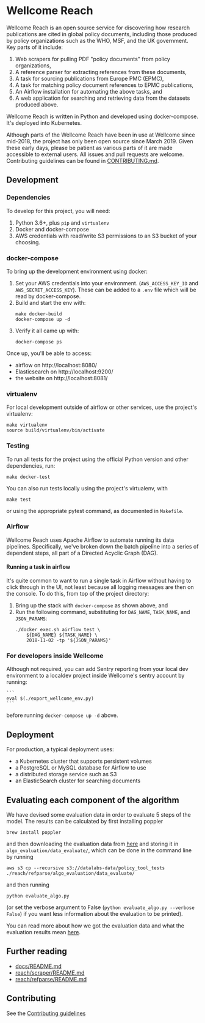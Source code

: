 # Wellcome Reach

Wellcome Reach is an open source service for discovering how research
publications are cited in global policy documents, including those
produced by policy organizations such as the WHO, MSF, and the UK
government. Key parts of it include:

1. Web scrapers for pulling PDF "policy documents" from policy
   organizations,
1. A reference parser for extracting references from these documents,
1. A task for sourcing publications from Europe PMC (EPMC),
1. A task for matching policy document references to EPMC publications,
1. An Airflow installation for automating the above tasks, and
1. A web application for searching and retrieving data from the datasets
   produced above.

Wellcome Reach is written in Python and developed using docker-compose.
It's deployed into Kubernetes.

Although parts of the Wellcome Reach have been in use at Wellcome since
mid-2018, the project has only been open source since March 2019. Given
these early days, please be patient as various parts of it are made
accessible to external users. All issues and pull requests are welcome.
Contributing guidelines can be found in
[CONTRIBUTING.md](./CONTRIBUTING.md).

## Development

### Dependencies

To develop for this project, you will need:

1. Python 3.6+, plus `pip` and `virtualenv`
1. Docker and docker-compose
1. AWS credentials with read/write S3 permissions to an S3 bucket
   of your choosing.

### docker-compose

To bring up the development environment using docker:

1. Set your AWS credentials into your environment. (`AWS_ACCESS_KEY_ID` and `AWS_SECRET_ACCESS_KEY`). These can be added to a `.env` file which will be read by docker-compose.
1. Build and start the env with:
    ```
    make docker-build
    docker-compose up -d
    ```
1. Verify it all came up with:
    ```
    docker-compose ps
    ```

Once up, you'll be able to access:

- airflow on http://localhost:8080/
- Elasticsearch on http://localhost:9200/
- the website on http://localhost:8081/


### virtualenv

For local development outside of airflow or other services, use the
project's virtualenv:

```
make virtualenv
source build/virtualenv/bin/activate
```


### Testing

To run all tests for the project using the official Python version and
other dependencies, run:

```
make docker-test
```

You can also run tests locally using the project's virtualenv, with

```
make test
```

or using the appropriate pytest command, as documented in `Makefile`.


### Airflow

Wellcome Reach uses Apache Airflow to automate running its data
pipelines. Specifically, we've broken down the batch pipeline into a
series of dependent steps, all part of a Directed Acyclic Graph (DAG).


#### Running a task in airflow

It's quite common to want to run a single task in Airflow without having
to click through in the UI, not least because all logging messages are
then on the console. To do this, from top of the project directory:

1. Bring up the stack with `docker-compose` as shown above, and
1. Run the following command, substituting for `DAG_NAME`, `TASK_NAME`, and
   `JSON_PARAMS`:
    ```
    ./docker_exec.sh airflow test \
        ${DAG_NAME} ${TASK_NAME} \
	    2018-11-02 -tp '${JSON_PARAMS}'
    ```

### For developers inside Wellcome

Although not required, you can add Sentry reporting from your local dev
environment to a localdev project inside Wellcome's sentry account by
running:

    ```
    eval $(./export_wellcome_env.py)
    ```

before running `docker-compose up -d` above.


## Deployment

For production, a typical deployment uses:

- a Kubernetes cluster that supports persistent volumes
- a PostgreSQL or MySQL database for Airflow to use
- a distributed storage service such as S3
- an ElasticSearch cluster for searching documents

## Evaluating each component of the algorithm

We have devised some evaluation data in order to evaluate 5 steps of the model. The results can be calculated by first installing poppler
```
brew install poppler
```
and then downloading the evaluation data from [here](https://s3-eu-west-1.amazonaws.com/datalabs-data/policy_tool_tests) and storing it in `algo_evaluation/data_evaluate/`, which can be done in the command line by running
```
aws s3 cp --recursive s3://datalabs-data/policy_tool_tests ./reach/refparse/algo_evaluation/data_evaluate/
```
and then running
```
python evaluate_algo.py
```
(or set the verbose argument to False (`python evaluate_algo.py --verbose False`) if you want less information about the evaluation to be printed).

You can read more about how we got the evaluation data and what the evaluation results mean [here](docs/evaluation_data.md).

## Further reading

- [docs/README.md](docs/README.md)
- [reach/scraper/README.md](reach/scraper/README.md)
- [reach/refparse/README.md](reach/refparse/README.md)

## Contributing

See the [Contributing guidelines](./CONTRIBUTING.md)
